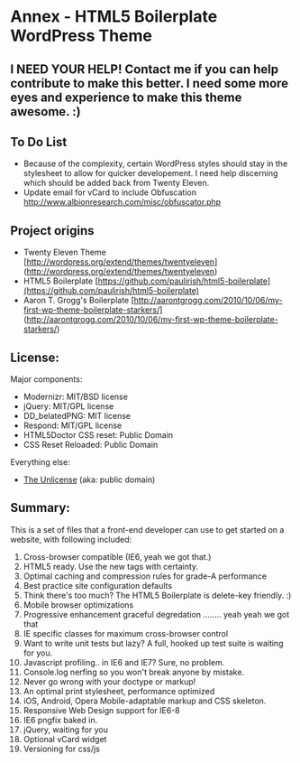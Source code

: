 #  Annex - HTML5 Boilerplate WordPress Theme

## I NEED YOUR HELP! Contact me if you can help contribute to make this better. I need some more eyes and experience to make this theme awesome. :)

## To Do List
* Because of the complexity, certain WordPress styles should stay in the stylesheet to allow for quicker developement. I need help discerning which should be added back from Twenty Eleven.
* Update email for vCard to include Obfuscation http://www.albionresearch.com/misc/obfuscator.php

##  Project origins
* Twenty Eleven Theme [http://wordpress.org/extend/themes/twentyeleven] (http://wordpress.org/extend/themes/twentyeleven)
* HTML5 Boilerplate [https://github.com/paulirish/html5-boilerplate](https://github.com/paulirish/html5-boilerplate)
* Aaron T. Grogg's Boilerplate [http://aarontgrogg.com/2010/10/06/my-first-wp-theme-boilerplate-starkers/] (http://aarontgrogg.com/2010/10/06/my-first-wp-theme-boilerplate-starkers/)

## License:

Major components:

* Modernizr: MIT/BSD license
* jQuery: MIT/GPL license
* DD_belatedPNG: MIT license
* Respond: MIT/GPL license
* HTML5Doctor CSS reset: Public Domain
* CSS Reset Reloaded: Public Domain

Everything else:

* [The Unlicense](http://unlicense.org) (aka: public domain) 


## Summary:

This is a set of files that a front-end developer can use to get started on a website, with following included:

1. Cross-browser compatible (IE6, yeah we got that.)
2. HTML5 ready. Use the new tags with certainty.
3. Optimal caching and compression rules for grade-A performance
4. Best practice site configuration defaults
5. Think there's too much? The HTML5 Boilerplate is delete-key friendly. :)
6. Mobile browser optimizations
7. Progressive enhancement graceful degredation ........ yeah yeah we got that
8. IE specific classes for maximum cross-browser control
9. Want to write unit tests but lazy? A full, hooked up test suite is waiting for you.
10. Javascript profiling.. in IE6 and IE7? Sure, no problem.
11. Console.log nerfing so you won't break anyone by mistake.
12. Never go wrong with your doctype or markup!
13. An optimal print stylesheet, performance optimized
14. iOS, Android, Opera Mobile-adaptable markup and CSS skeleton.
15. Responsive Web Design support for IE6-8
16. IE6 pngfix baked in.
17. jQuery, waiting for you
18. Optional vCard widget
19. Versioning for css/js
